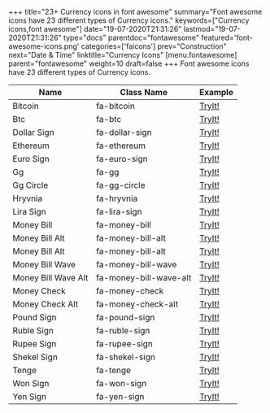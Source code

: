 +++
title="23+ Currency icons in font awesome"
summary="Font awesome icons have 23 different types of Currency icons."
keywords=["Currency icons,font awesome"]
date="19-07-2020T21:31:26"
lastmod="19-07-2020T21:31:26"
type="docs"
parentdoc="fontawesome"
featured='font-awesome-icons.png'
categories=['faicons']
prev="Construction"
next="Date & Time"
linktitle="Currency Icons"
[menu.fontawesome]
parent="fontawesome"
weight=10
draft=false
+++
Font awesome icons have 23 different types of Currency icons.<div class='table-responsive'><table class='table'><thead><tr><th>Name</th><th>Class Name</th><th>Example</th></tr></thead><tbody><tr><td><i class="fab fa-bitcoin"></i>Bitcoin</td><td>fa-bitcoin</td><td><a href='https://www.angularjswiki.com/fontawesome/fa-bitcoin/' target='_blank'>TryIt!</a></td></tr><tr><td><i class="fab fa-btc"></i>Btc</td><td>fa-btc</td><td><a href='https://www.angularjswiki.com/fontawesome/fa-btc/' target='_blank'>TryIt!</a></td></tr><tr><td><i class="fas fa-dollar-sign"></i>Dollar Sign</td><td>fa-dollar-sign</td><td><a href='https://www.angularjswiki.com/fontawesome/fa-dollar-sign/' target='_blank'>TryIt!</a></td></tr><tr><td><i class="fab fa-ethereum"></i>Ethereum</td><td>fa-ethereum</td><td><a href='https://www.angularjswiki.com/fontawesome/fa-ethereum/' target='_blank'>TryIt!</a></td></tr><tr><td><i class="fas fa-euro-sign"></i>Euro Sign</td><td>fa-euro-sign</td><td><a href='https://www.angularjswiki.com/fontawesome/fa-euro-sign/' target='_blank'>TryIt!</a></td></tr><tr><td><i class="fab fa-gg"></i>Gg</td><td>fa-gg</td><td><a href='https://www.angularjswiki.com/fontawesome/fa-gg/' target='_blank'>TryIt!</a></td></tr><tr><td><i class="fab fa-gg-circle"></i>Gg Circle</td><td>fa-gg-circle</td><td><a href='https://www.angularjswiki.com/fontawesome/fa-gg-circle/' target='_blank'>TryIt!</a></td></tr><tr><td><i class="fas fa-hryvnia"></i>Hryvnia</td><td>fa-hryvnia</td><td><a href='https://www.angularjswiki.com/fontawesome/fa-hryvnia/' target='_blank'>TryIt!</a></td></tr><tr><td><i class="fas fa-lira-sign"></i>Lira Sign</td><td>fa-lira-sign</td><td><a href='https://www.angularjswiki.com/fontawesome/fa-lira-sign/' target='_blank'>TryIt!</a></td></tr><tr><td><i class="fas fa-money-bill"></i>Money Bill</td><td>fa-money-bill</td><td><a href='https://www.angularjswiki.com/fontawesome/fa-money-bill/' target='_blank'>TryIt!</a></td></tr><tr><td><i class="fas fa-money-bill-alt"></i>Money Bill Alt</td><td>fa-money-bill-alt</td><td><a href='https://www.angularjswiki.com/fontawesome/fa-money-bill-alt/' target='_blank'>TryIt!</a></td></tr><tr><td><i class="far fa-money-bill-alt"></i>Money Bill Alt</td><td>fa-money-bill-alt</td><td><a href='https://www.angularjswiki.com/fontawesome/fa-money-bill-alt/' target='_blank'>TryIt!</a></td></tr><tr><td><i class="fas fa-money-bill-wave"></i>Money Bill Wave</td><td>fa-money-bill-wave</td><td><a href='https://www.angularjswiki.com/fontawesome/fa-money-bill-wave/' target='_blank'>TryIt!</a></td></tr><tr><td><i class="fas fa-money-bill-wave-alt"></i>Money Bill Wave Alt</td><td>fa-money-bill-wave-alt</td><td><a href='https://www.angularjswiki.com/fontawesome/fa-money-bill-wave-alt/' target='_blank'>TryIt!</a></td></tr><tr><td><i class="fas fa-money-check"></i>Money Check</td><td>fa-money-check</td><td><a href='https://www.angularjswiki.com/fontawesome/fa-money-check/' target='_blank'>TryIt!</a></td></tr><tr><td><i class="fas fa-money-check-alt"></i>Money Check Alt</td><td>fa-money-check-alt</td><td><a href='https://www.angularjswiki.com/fontawesome/fa-money-check-alt/' target='_blank'>TryIt!</a></td></tr><tr><td><i class="fas fa-pound-sign"></i>Pound Sign</td><td>fa-pound-sign</td><td><a href='https://www.angularjswiki.com/fontawesome/fa-pound-sign/' target='_blank'>TryIt!</a></td></tr><tr><td><i class="fas fa-ruble-sign"></i>Ruble Sign</td><td>fa-ruble-sign</td><td><a href='https://www.angularjswiki.com/fontawesome/fa-ruble-sign/' target='_blank'>TryIt!</a></td></tr><tr><td><i class="fas fa-rupee-sign"></i>Rupee Sign</td><td>fa-rupee-sign</td><td><a href='https://www.angularjswiki.com/fontawesome/fa-rupee-sign/' target='_blank'>TryIt!</a></td></tr><tr><td><i class="fas fa-shekel-sign"></i>Shekel Sign</td><td>fa-shekel-sign</td><td><a href='https://www.angularjswiki.com/fontawesome/fa-shekel-sign/' target='_blank'>TryIt!</a></td></tr><tr><td><i class="fas fa-tenge"></i>Tenge</td><td>fa-tenge</td><td><a href='https://www.angularjswiki.com/fontawesome/fa-tenge/' target='_blank'>TryIt!</a></td></tr><tr><td><i class="fas fa-won-sign"></i>Won Sign</td><td>fa-won-sign</td><td><a href='https://www.angularjswiki.com/fontawesome/fa-won-sign/' target='_blank'>TryIt!</a></td></tr><tr><td><i class="fas fa-yen-sign"></i>Yen Sign</td><td>fa-yen-sign</td><td><a href='https://www.angularjswiki.com/fontawesome/fa-yen-sign/' target='_blank'>TryIt!</a></td></tr></tbody></table></div>

